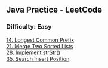 ## Java Practice - LeetCode

### Difficulty: Easy
[14. Longest Common Prefix](https://github.com/kotler-dev/java-leetcode/blob/master/src/test/java/dev/kotler/problemset/easy/task100/LongestCommonPrefixTest.java)  
[21. Merge Two Sorted Lists](https://github.com/kotler-dev/java-leetcode/blob/master/src/test/java/dev/kotler/problemset/easy/task100/MergeTwoSortedListsTest.java)  
[28. Implement strStr()](https://github.com/kotler-dev/java-leetcode/blob/master/src/test/java/dev/kotler/problemset/easy/task100/ImplementStrTest.java)  
[35. Search Insert Position](https://github.com/kotler-dev/java-leetcode/blob/master/src/test/java/dev/kotler/problemset/easy/task100/SearchInsertPositionTest.java)  
 